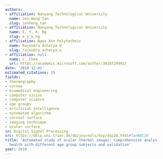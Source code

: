 ```yaml
---
authors:
- affiliation: Nanyang Technological University
  name: Jen-Hong Tan
  slug: jenhong_tan
- affiliation: Nanyang Technological University
  name: E. Y. K. Ng
  slug: e_y_k_ng
- affiliation: Ngee Ann Polytechnic
  name: Rajendra Acharya U
  slug: rajendra_acharya_u
- affiliation: null
  name: C. Chee
  url: https://academic.microsoft.com/author/3018724993/
date: '2010-12-01'
estimated_citations: 19
fields:
- thermography
- cornea
- biomedical engineering
- computer vision
- computer science
- age groups
- artificial intelligence
- automated algorithm
- corneal surface
- imaging technique
- ocular surface
in: Digital Signal Processing
src: https://dblp.uni-trier.de/db/journals/dsp/dsp20.html#TanNAC10
title: 'Automated study of ocular thermal images: Comprehensive analysis of corneal
  health with different age group subjects and validation'
year: 2010
---
```

